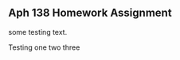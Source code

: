 ## Aph 138 Homework Assignment

<span class=important>some testing text</span>.

<!-- ::: important ::::::
This is important content
:::::::::::::::::::: -->

Testing one two three